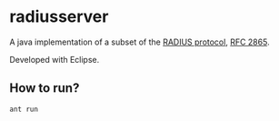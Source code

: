 # radiusserver

A java implementation of a subset of the [RADIUS protocol](https://en.wikipedia.org/wiki/RADIUS), [RFC 2865](https://tools.ietf.org/html/rfc2865).

Developed with Eclipse.

## How to run?

    ant run
